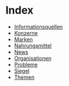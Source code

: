 # Index

<!--* [Biologie](biologie.html)
* [Chemie](chemie.html)
* [Elemente](elemente.html)
* [Geschichte](geschichte.html)
* [Mythologie](mythologie.html)
* [Personen](personen.html)
* [Physik](physik.html)
-->
* [Informationsquellen](informationsquellen.html)
* [Konzerne](konzerne.html)
* [Marken](marken.html)
* [Nahrungsmittel](nahrungsmittel.html)
* [News](news.html)
* [Organisationen](organisationen.html)
* [Probleme](probleme.html)
* [Siegel](siegel.html)
* [Themen](themen.html)
